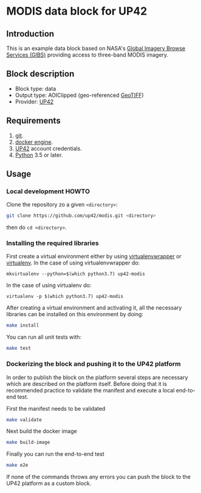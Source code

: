 # MODIS data block for UP42
## Introduction

This is an example data block based on NASA's [Global Imagery Browse Services (GIBS)](https://earthdata.nasa.gov/eosdis/science-system-description/eosdis-components/gibs) providing access to three-band
MODIS imagery.

## Block description
* Block type: data   
* Output type: AOIClipped (geo-referenced [GeoTIFF](https://en.wikipedia.org/wiki/GeoTIFF))
* Provider: [UP42](https://up42.com)

## Requirements

 1. [git](https://git-scm.com/).
 2. [docker engine](https://docs.docker.com/engine/).
 3. [UP42](https://up42.com) account credentials.
 4. [Python](https://python.org) 3.5 or later.

## Usage

### Local development HOWTO

Clone the repository zo a given `<directory>`:

```bash
git clone https://github.com/up42/modis.git <directory>
``` 

then do `cd <directory>`.

### Installing the required libraries

First create a virtual environment either by using [virtualenvwrapper](https://virtualenvwrapper.readthedocs.io/en/latest/) 
or [virtualenv](https://virtualenv.pypa.io/en/latest/).
In the case of using virtualenvwrapper do:

```mkvirtualenv --python=$(which python3.7) up42-modis```

In the case of using virtualenv do:

````
virtualenv -p $(which python3.7) up42-modis
````

After creating a virtual environment and activating it, all the necessary libraries can be installed on this environment by doing:

```bash
make install
```

You can run all unit tests with:

```bash
make test
```


### Dockerizing the block and pushing it to the UP42 platform

In order to publish the block on the platform several steps are necessary which are described on the platform itself.
Before doing that it is recommended practice to validate the manifest and execute a local end-to-end test.

First the manifest needs to be validated

```bash
make validate
```

Next build the docker image

```bash
make build-image
```

Finally you can run the end-to-end test

```bash
make e2e
```

If none of the commands throws any errors you can push the block to the UP42 platform as a custom block.